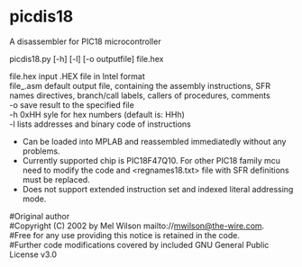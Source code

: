 # picdis18
A disassembler for PIC18 microcontroller   

picdis18.py  [-h] [-l] [-o outputfile] file.hex   

file.hex   input .HEX file in Intel format   
file_.asm  default output file, containing the assembly instructions, SFR names directives, branch/call labels, callers of procedures, comments   
-o	save result to the specified file   
-h	0xHH syle for hex numbers (default is: HHh)   
-l	lists addresses and binary code of instructions   

* Can be loaded into MPLAB and reassembled immediatedly without any problems.   
* Currently supported chip is PIC18F47Q10. For other PIC18 family mcu need to modify the code and <regnames18.txt> file with SFR definitions must be replaced.
* Does not support extended instruction set and indexed literal addressing mode.

#Original author   
#Copyright (C) 2002 by Mel Wilson  mailto://mwilson@the-wire.com.  
#Free for any use providing this notice is retained in the code.  
#Further code modifications covered by included GNU General Public License v3.0
